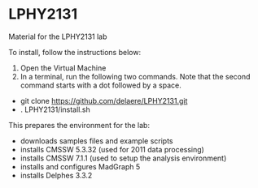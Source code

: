 # LPHY2131
Material for the LPHY2131 lab

To install, follow the instructions below:

1. Open the Virtual Machine
2. In a terminal, run the following two commands. Note that the second command starts with a dot followed by a space.
  - git clone https://github.com/delaere/LPHY2131.git
  - . LPHY2131/install.sh

This prepares the environment for the lab: 
- downloads samples files and example scripts
- installs CMSSW 5.3.32 (used for 2011 data processing)
- installs CMSSW 7.1.1 (used to setup the analysis environment)
- installs and configures MadGraph 5
- installs Delphes 3.3.2
